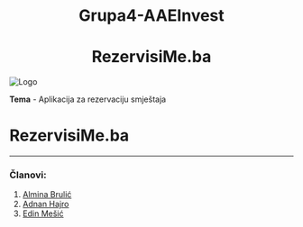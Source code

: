 <h1 align="center">Grupa4-AAEInvest</h1>
<h1 align="center">RezervisiMe.ba</h1>

![Logo](https://i.postimg.cc/HLrS0Pr1/logo.jpg) 


**Tema** - Aplikacija za rezervaciju smještaja


# RezervisiMe.ba

------
### Članovi: 

1. [Almina Brulić](https://github.com/abrulic1)
2. [Adnan Hajro](https://github.com/ahajro2)
3. [Edin Mešić](https://github.com/emesic1)
